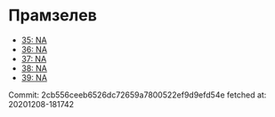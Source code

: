 # Прамзелев
- [35: NA](35.md)
- [36: NA](36.md)
- [37: NA](37.md)
- [38: NA](38.md)
- [39: NA](39.md)

Commit: 2cb556ceeb6526dc72659a7800522ef9d9efd54e
 fetched at: 20201208-181742

